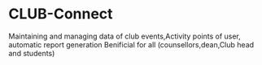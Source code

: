 # CLUB-Connect
Maintaining and managing data of club events,Activity points of user, automatic report generation 
Benificial for all (counsellors,dean,Club head and students)
